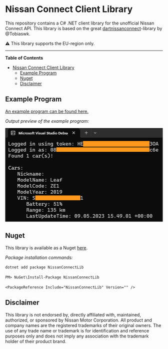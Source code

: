 # Nissan Connect Client Library

This repository contains a C# .NET client library for the unofficial Nissan Connect API. This library is based on the great [dartnissanconnect](https://gitlab.com/tobiaswkjeldsen/dartnissanconnect)-library by @Tobiaswk.

⚠️ This library supports the EU-region only.

---

**Table of Contents**

- [Nissan Connect Client Library](#nissan-connect-client-library)
  - [Example Program](#example-program)
  - [Nuget](#nuget)
  - [Disclaimer](#disclaimer)


## Example Program

[An example program can be found here.](NissanConnect/NissanConnectLib.Example/Program.cs)

*Output preview of the example program:*

![](Screenshots/01-example-output.png)


## Nuget

This library is available as a Nuget [here]([README.md](https://www.nuget.org/packages/NissanConnectLib)).

*Package installation commands:*
```
dotnet add package NissanConnectLib 

PM> NuGet\Install-Package NissanConnectLib

<PackageReference Include="NissanConnectLib" Version="" />
```


## Disclaimer
This library is not endorsed by, directly affiliated with, maintained, authorized, or sponsored by Nissan Motor Corporation. All product and company names are the registered trademarks of their original owners. The use of any trade name or trademark is for identification and reference purposes only and does not imply any association with the trademark holder of their product brand.
